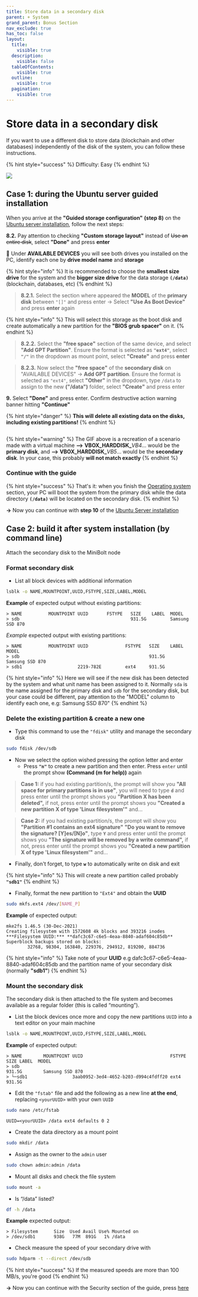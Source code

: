 ```yaml
---
title: Store data in a secondary disk
parent: + System
grand_parent: Bonus Section
nav_exclude: true
has_toc: false
layout:
  title:
    visible: true
  description:
    visible: false
  tableOfContents:
    visible: true
  outline:
    visible: true
  pagination:
    visible: true
---
```


# Store data in a secondary disk

If you want to use a different disk to store data (blockchain and other databases) independently of the disk of the system, you can follow these instructions.

{% hint style="success" %}
Difficulty: Easy
{% endhint %}

![](../../images/store-data-secondary-disk.PNG)

## Case 1: during the Ubuntu server guided installation

When you arrive at the **"Guided storage configuration"** **(step 8)** on the [Ubuntu server installation](broken-reference/), follow the next steps:

**8.2.** Pay attention to checking **"Custom storage layout"** instead of ~~Use an entire disk~~, select **"Done"** and press **enter**

📝 Under **AVAILABLE DEVICES** you will see both drives you installed on the PC, identify each one by **drive model name** and **storage**

{% hint style="info" %}
It is recommended to choose the **smallest size drive** for the system and the **bigger size drive** for the data storage **`(/data)`** (blockchain, databases, etc)
{% endhint %}

> **8.2.1.** Select the section where appeared the **MODEL** of the **primary disk** between `"[]"` and press enter -> Select **"Use As Boot Device"** and press **enter** again

{% hint style="info" %}
This will select this storage as the boot disk and create automatically a new partition for the **"BIOS grub spacer"** on it.
{% endhint %}

> **8.2.2.** Select the **"free space"** section of the same device, and select **"Add GPT Partition"**. Ensure the format is selected as **`"ext4"`**, select **`"/"`** in the dropdown as mount point, select **"Create"** and press **enter**

> **8.2.3.** Now select the **"free space"** of the **secondary disk** on "AVAILABLE DEVICES" -> **Add GPT partition**. Ensure the format is selected as `"ext4"`, select **"Other"** in the dropdown, type `/data` to assign to the new **("/data")** folder, select **"Create"** and press enter

**9.** Select **"Done"** and press enter. Confirm destructive action warning banner hitting **"Continue"**

{% hint style="danger" %}
**This will delete all existing data on the disks, including existing partitions!**
{% endhint %}

<figure><img src="../../.gitbook/assets/storage-secondary-disk.gif" alt=""><figcaption></figcaption></figure>

{% hint style="warning" %}
The GIF above is a recreation of a scenario made with a virtual machine **-->** **VBOX\_HARDDISK\_**_VB4_... would be the **primary disk**, and **-->** **VBOX\_HARDDISK\_**_VB5_... would be the **secondary disk**. In your case, this probably **will not match exactly**
{% endhint %}

### Continue with the guide

{% hint style="success" %}
That's it: when you finish the [Operating system](../../index-1/operating-system.md) section, your PC will boot the system from the primary disk while the data directory **`(/data)`** will be located on the secondary disk.
{% endhint %}

**->** Now you can continue with **step 10** of the [Ubuntu Server installation](../../index-1/operating-system.md#ubuntu-server-installation)

## **Case 2: build it after system installation (by command line)**

Attach the secondary disk to the MiniBolt node

### **Format secondary disk**

* List all block devices with additional information

```sh
lsblk -o NAME,MOUNTPOINT,UUID,FSTYPE,SIZE,LABEL,MODEL
```

**Example** of expected output without existing partitions:

```
> NAME          MOUNTPOINT UUID       FSTYPE   SIZE    LABEL  MODEL
> sdb                                          931.5G         Samsung SSD 870
```

_Example_ expected output with existing partitions:

```
> NAME          MOUNTPOINT UUID              FSTYPE   SIZE    LABEL  MODEL
> sdb                                                 931.5G         Samsung SSD 870
> sdb1                     2219-782E         ext4     931.5G
```

{% hint style="info" %}
Here we will see if the new disk has been detected by the system and what unit name has been assigned to it. Normally `sda` is the name assigned for the primary disk and `sdb` for the secondary disk, but your case could be different, pay attention to the "MODEL" column to identify each one, e.g: Samsung SSD 870"
{% endhint %}

### **Delete the existing partition & create a new one**

* Type this command to use the `"fdisk"` utility and manage the secondary disk

```sh
sudo fdisk /dev/sdb
```

* Now we select the option wished pressing the option letter and enter
  * Press **`"n"`** to create a new partition and then enter. Press `enter` until the prompt show **(Command (m for help))** again

> **Case 1:** if you had existing partition/s, the prompt will show you **"All space for primary partitions is in use"**, you will need to type **`d`** and press enter until the prompt shows you **"Partition X has been deleted",** if not, press enter until the prompt shows you **"Created a new partition X of type 'Linux filesystem'"** and...

> **Case 2:** if you had existing partition/s, the prompt will show you **"Partition #1 contains an ext4 signature"** **"Do you want to remove the signature? \[Y]es/\[N]o"**, type **`Y`** and press enter until the prompt shows you **"The signature will be removed by a write command",** if not, press enter until the prompt shows you **"Created a new partition X of type 'Linux filesystem'"** and...

* Finally, don't forget, to type **`w`** to automatically write on disk and exit

{% hint style="info" %}
This will create a new partition called probably **`"sdb1"`**
{% endhint %}

* Finally, format the new partition to `"Ext4"` and obtain the **UUID**

```sh
sudo mkfs.ext4 /dev/[NAME_P]
```

**Example** of expected output:

```
mke2fs 1.46.5 (30-Dec-2021)
Creating filesystem with 1572608 4k blocks and 393216 inodes
***Filesystem UUID:*** **dafc3c67-c6e5-4eaa-8840-adaf604c85db**
Superblock backups stored on blocks:
        32768, 98304, 163840, 229376, 294912, 819200, 884736
```

{% hint style="info" %}
Take note of your **UUID** e.g dafc3c67-c6e5-4eaa-8840-adaf604c85db and the partition name of your secondary disk (normally **"sdb1"**)
{% endhint %}

### **Mount the secondary disk**

The secondary disk is then attached to the file system and becomes available as a regular folder (this is called “mounting”).

* List the block devices once more and copy the new partitions `UUID` into a text editor on your main machine

```sh
lsblk -o NAME,MOUNTPOINT,UUID,FSTYPE,SIZE,LABEL,MODEL
```

**Example** of expected output:

```
> NAME        MOUNTPOINT UUID                                 FSTYPE   SIZE LABEL  MODEL
> sdb                                                                931.5G        Samsung SSD 870
> └─sdb1                 3aab0952-3ed4-4652-b203-d994c4fdff20 ext4   931.5G
```

* Edit the `"fstab"` file and add the following as a new line **at the end**, replacing `<yourUUID>` with your own `UUID`

```sh
sudo nano /etc/fstab
```

```
UUID=<yourUUID> /data ext4 defaults 0 2
```

* Create the data directory as a mount point

```sh
sudo mkdir /data
```

* Assign as the owner to the `admin` user

```sh
sudo chown admin:admin /data
```

* Mount all disks and check the file system

```sh
sudo mount -a
```

* Is “/data” listed?

```sh
df -h /data
```

**Example** expected output:

```
> Filesystem      Size  Used Avail Use% Mounted on
> /dev/sdb1       938G   77M  891G   1% /data
```

* Check measure the speed of your secondary drive with

```sh
sudo hdparm -t --direct /dev/sdb
```

{% hint style="success" %}
If the measured speeds are more than 100 MB/s, you're good
{% endhint %}

**->** Now you can continue with the Security section of the guide, press [here](../../index-1/security.md)
